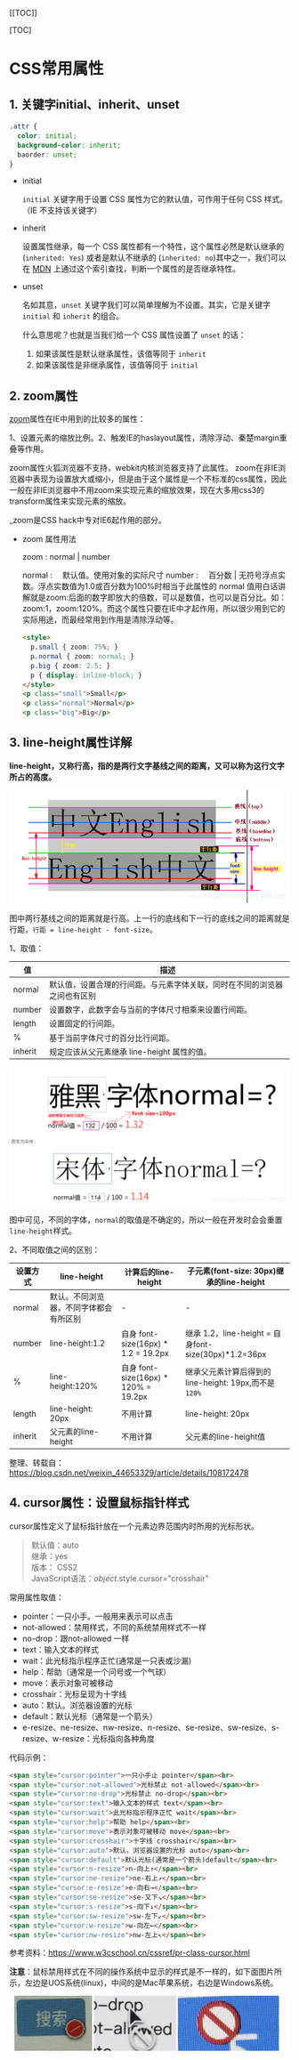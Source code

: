 [[TOC]]

[TOC]



# CSS常用属性

## 1. 关键字initial、inherit、unset

```css
.attr {
  color: initial;
  background-color: inherit;
  baorder: unset;
}
```

-   initial

    `initial` 关键字用于设置 CSS 属性为它的默认值，可作用于任何 CSS 样式。（IE 不支持该关键字）

-   inherit

    设置属性继承，每一个 CSS 属性都有一个特性，这个属性必然是默认继承的 (`inherited: Yes`) 或者是默认不继承的 (`inherited: no`)其中之一，我们可以在 [MDN](https://developer.mozilla.org/zh-CN/docs/Web/CSS/Reference) 上通过这个索引查找，判断一个属性的是否继承特性。

-   unset

    名如其意，`unset` 关键字我们可以简单理解为不设置。其实，它是关键字 `initial` 和 `inherit` 的组合。

    什么意思呢？也就是当我们给一个 CSS 属性设置了 `unset` 的话：

    1.  如果该属性是默认继承属性，该值等同于 `inherit`
    2.  如果该属性是非继承属性，该值等同于 `initial`

## 2. zoom属性

[zoom](https://developer.mozilla.org/en-US/docs/Web/CSS/zoom)属性在IE中用到的比较多的属性：

1、设置元素的缩放比例。2、触发IE的haslayout属性，清除浮动、秦楚margin重叠等作用。

zoom属性火狐浏览器不支持，webkit内核浏览器支持了此属性。 zoom在非IE浏览器中表现为设置放大或缩小，但是由于这个属性是一个不标准的css属性，因此一般在非IE浏览器中不用zoom来实现元素的缩放效果，现在大多用css3的transform属性来实现元素的缩放。

_zoom是CSS hack中专对IE6起作用的部分。

- zoom 属性用法

  zoom :﻿ normal | number 

  normal :　 默认值。使用对象的实际尺寸 
  number :　 百分数 | 无符号浮点实数。浮点实数值为1.0或百分数为100%时相当于此属性的 normal 值用白话讲解就是zoom:后面的数字即放大的倍数，可以是数值，也可以是百分比。如：zoom:1，zoom:120%。而这个属性只要在IE中才起作用，所以很少用到它的实际用途，而最经常用到作用是清除浮动等。

  ```html
  <style>
    p.small { zoom: 75%; }
    p.normal { zoom: normal; }
    p.big { zoom: 2.5; }
    p { display: inline-block; }
  </style>
  <p class="small">Small</p>
  <p class="normal">Normal</p>
  <p class="big">Big</p>
  ```

  

## 3. line-height属性详解

**line-height，又称行高，指的是两行文字基线之间的距离，又可以称为这行文字所占的高度。**

![](./img/067-css-property.png)

图中两行基线之间的距离就是行高。上一行的底线和下一行的底线之间的距离就是行距，`行距 = line-height - font-size`。

1、取值：

| 值      | 描述                                                         |
| ------- | ------------------------------------------------------------ |
| normal  | 默认值，设置合理的行间距。与元素字体关联，同时在不同的浏览器之间也有区别 |
| number  | 设置数字，此数字会与当前的字体尺寸相乘来设置行间距。         |
| length  | 设置固定的行间距。                                           |
| %       | 基于当前字体尺寸的百分比行间距。                             |
| inherit | 规定应该从父元素继承 line-height 属性的值。                  |

![](./img/068-css-property.png)

图中可见，不同的字体，`normal`的取值是不确定的，所以一般在开发时会会重置`line-height`样式。

2、不同取值之间的区别：

| 设置方式 | line-height                            | 计算后的line-height                  | 子元素(font-size: 30px)继承的line-height              |
| -------- | -------------------------------------- | ------------------------------------ | ----------------------------------------------------- |
| normal   | 默认。不同浏览器，不同字体都会有所区别 | -                                    | -                                                     |
| number   | line-height:1.2                        | 自身 font-size(16px) * 1.2 = 19.2px  | 继承 1.2，line-height = 自身font-size(30px)*1.2=36px  |
| %        | line-height:120%                       | 自身 font-size(16px) * 120% = 19.2px | 继承父元素计算后得到的line-height: 19px,而不是 `120%` |
| length   | line-height: 20px                      | 不用计算                             | line-height: 20px                                     |
| inherit  | 父元素的line-height                    | 不用计算                             | 父元素的line-height值                                 |

整理、转载自：https://blog.csdn.net/weixin_44653329/article/details/108172478

## 4. cursor属性：设置鼠标指针样式

cursor属性定义了鼠标指针放在一个元素边界范围内时所用的光标形状。

> 默认值：auto     
> 继承：yes      
> 版本： CSS2       
> JavaScript语法：*object*.style.cursor="crosshair"

常用属性取值：

- pointer：一只小手。一般用来表示可以点击
- not-allowed：禁用样式，不同的系统禁用样式不一样
- no-drop：跟not-allowed 一样
- text：输入文本的样式
- wait：此光标指示程序正忙(通常是一只表或沙漏)
- help：帮助（通常是一个问号或一个气球）
- move：表示对象可被移动
- crosshair：光标呈现为十字线
- auto：默认。浏览器设置的光标
- default：默认光标（通常是一个箭头）
- e-resize、ne-resize、nw-resize、n-resize、se-resize、sw-resize、s-resize、w-resize：光标指向各种角度

代码示例：

```html
<span style="cursor:pointer">一只小手止 pointer</span><br>
<span style="cursor:not-allowed">光标禁止 not-allowed</span><br>
<span style="cursor:no-drop">光标禁止 no-drop</span><br>
<span style="cursor:text">输入文本的样式 text</span><br>
<span style="cursor:wait">此光标指示程序正忙 wait</span><br>
<span style="cursor:help">帮助 help</span><br>
<span style="cursor:move">表示对象可被移动 move</span><br>
<span style="cursor:crosshair">十字线 crosshair</span><br>
<span style="cursor:auto">默认。浏览器设置的光标 auto</span><br>
<span style="cursor:default">默认光标(通常是一个箭头)default</span><br>
<span style="cursor:n-resize">n-向上↑</span><br>
<span style="cursor:ne-resize">ne-右上↗</span><br>
<span style="cursor:e-resize">e-向右→</span><br>
<span style="cursor:se-resize">se-又下↘</span><br>
<span style="cursor:s-resize">s-向下↓</span><br>
<span style="cursor:sw-resize">sw-左下↙</span><br>
<span style="cursor:w-resize">w-向左←</span><br>
<span style="cursor:nw-resize">nw-左上↖</span><br>
```

参考资料：https://www.w3cschool.cn/cssref/pr-class-cursor.html

**注意**：鼠标禁用样式在不同的操作系统中显示的样式是不一样的，如下面图片所示，左边是UOS系统(linux)，中间的是Mac苹果系统，右边是Windows系统。

![](./img/069-css-cursor.png)

